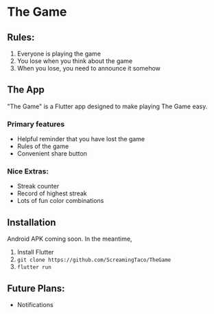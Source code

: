 # The Game

## Rules:

1. Everyone is playing the game
2. You lose when you think about the game
3. When you lose, you need to announce it somehow

## The App

"The Game" is a Flutter app designed to make playing The Game easy. 

### Primary features

* Helpful reminder that you have lost the game
* Rules of the game
* Convenient share button

### Nice Extras:

* Streak counter
* Record of highest streak
* Lots of fun color combinations 

## Installation 

Android APK coming soon. In the meantime, 

1. Install Flutter
2. `git clone https://github.com/ScreamingTaco/TheGame`
3. `flutter run`

## Future Plans:

* Notifications